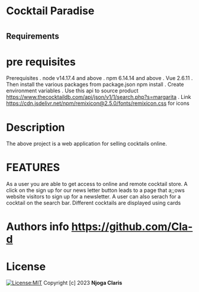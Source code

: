 # <h1>Cocktail Paradise</h1>

# <h2>Requirements</h2>

# pre requisites
Prerequisites
. node v14.17.4 and above
. npm 6.14.14 and above
. Vue 2.6.11
. Then install the various packages from package.json npm install
. Create environment variables
. Use this api to source product https://www.thecocktaildb.com/api/json/v1/1/search.php?s=margarita
. Link https://cdn.jsdelivr.net/npm/remixicon@2.5.0/fonts/remixicon.css for icons


# Description 
 The above project is a web application for selling cocktails online. 

# FEATURES
As a user you are able to get access to online and remote cocktail store.
A click on the sign up for our news letter button leads to a page that a;;ows website visitors to sign up for a newsletter. A user can also serach for a cocktail on the search bar. 
Different cocktails are displayed using cards


# Authors info https://github.com/Cla-d

# License
[![License:MIT](https://img.shield.io.badge/License-MIT-yellow-svg)](https://opensourse.org/license/MIT)
Copyright [c] 2023 **Njoga Claris**

